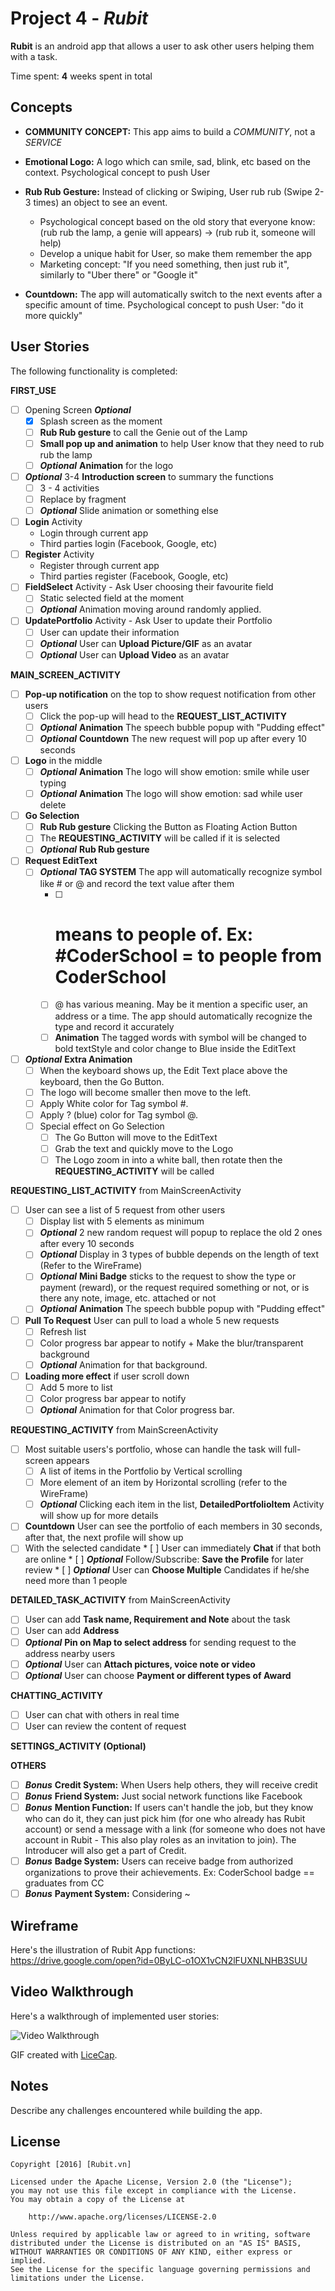 # Project 4 - *Rubit*

**Rubit** is an android app that allows a user to ask other users helping them with a task.

Time spent: **4** weeks spent in total

## Concepts

* **COMMUNITY CONCEPT:** This app aims to build a *COMMUNITY*, not a *SERVICE*

* **Emotional Logo:** A logo which can smile, sad, blink, etc based on the context. Psychological concept to push User
* **Rub Rub Gesture:** Instead of clicking or Swiping, User rub rub (Swipe 2-3 times) an object to see an event. 
  * Psychological concept based on the old story that everyone know: (rub rub the lamp, a genie will appears) -> (rub rub it, someone will help)
  * Develop a unique habit for User, so make them remember the app
  * Marketing concept: "If you need something, then just rub it", similarly to "Uber there" or "Google it"
* **Countdown:** The app will automatically switch to the next events after a specific amount of time. Psychological concept to push User: "do it more quickly"

## User Stories

The following functionality is completed:

**FIRST_USE**

  * [ ] Opening Screen **_Optional_**
    * [x] Splash screen as the moment
    * [ ] **Rub Rub gesture** to call the Genie out of the Lamp
    * [ ] **Small pop up and animation** to help User know that they need to rub rub the lamp
    * [ ] **_Optional_** **Animation** for the logo
  * [ ] **_Optional_** 3-4 **Introduction screen** to summary the functions
    * [ ] 3 - 4 activities
    * [ ] Replace by fragment
    * [ ] **_Optional_** Slide animation or something else
  * [ ] **Login** Activity
    * Login through current app
    * Third parties login (Facebook, Google, etc)
  * [ ] **Register** Activity
    * Register through current app
    * Third parties register (Facebook, Google, etc)
  * [ ] **FieldSelect** Activity - Ask User choosing their favourite field
    * [ ] Static selected field at the moment
    * [ ] **_Optional_** Animation moving around randomly applied.
  * [ ] **UpdatePortfolio** Activity - Ask User to update their Portfolio
    * [ ] User can update their information
    * [ ] **_Optional_** User can **Upload Picture/GIF** as an avatar
    * [ ] **_Optional_** User can **Upload Video** as an avatar

**MAIN_SCREEN_ACTIVITY** 

  * [ ] **Pop-up notification** on the top to show request notification from other users
    * [ ] Click the pop-up will head to the **REQUEST_LIST_ACTIVITY**
    * [ ] **_Optional_** **Animation** The speech bubble popup with "Pudding effect"
    * [ ] **_Optional_** **Countdown** The new request will pop up after every 10 seconds
  * [ ] **Logo** in the middle
    * [ ] **_Optional_** **Animation** The logo will show emotion: smile while user typing 
    * [ ] **_Optional_** **Animation** The logo will show emotion: sad while user delete
  * [ ] **Go Selection**
    * [ ] **Rub Rub gesture** Clicking the Button as Floating Action Button
    * [ ] The **REQUESTING_ACTIVITY** will be called if it is selected
    * [ ] **_Optional_** **Rub Rub gesture**
  * [ ] **Request EditText**
    * [ ] **_Optional_** **TAG SYSTEM** The app will automatically recognize symbol like # or @ and record the text value after them
      * [ ] # means to people of. Ex: #CoderSchool = to people from CoderSchool
      * [ ] @ has various meaning. May be it mention a specific user, an address or a time. The app should automatically recognize the type and record it accurately
      * [ ] **Animation** The tagged words with symbol will be changed to bold textStyle and color change to Blue inside the EditText
  * [ ] **_Optional_** **Extra Animation** 
    * [ ] When the keyboard shows up, the Edit Text place above the keyboard, then the Go Button.
    * [ ] The logo will become smaller then move to the left.
    * [ ] Apply White color for Tag symbol #.
    * [ ] Apply ? (blue) color for Tag symbol @.
    * [ ] Special effect on Go Selection
        * [ ] The Go Button will move to the EditText
        * [ ] Grab the text and quickly move to the Logo
        * [ ] The Logo zoom in into a white ball, then rotate then the **REQUESTING_ACTIVITY** will be called

**REQUESTING_LIST_ACTIVITY** from MainScreenActivity

  * [ ] User can see a list of 5 request from other users
    * [ ] Display list with 5 elements as minimum
    * [ ] **_Optional_** 2 new random request will popup to replace the old 2 ones after every 10 seconds
    * [ ] **_Optional_** Display in 3 types of bubble depends on the length of text (Refer to the WireFrame)
    * [ ] **_Optional_** **Mini Badge** sticks to the request to show the type or payment (reward), or the request required something or not, or is there any note, image, etc. attached or not
    * [ ] **_Optional_** **Animation** The speech bubble popup with "Pudding effect"
  * [ ] **Pull To Request** User can pull to load a whole 5 new requests
    * [ ] Refresh list
    * [ ] Color progress bar appear to notify + Make the blur/transparent background
    * [ ] **_Optional_** Animation for that background.
  * [ ] **Loading more effect** if user scroll down
    * [ ] Add 5 more to list
    * [ ] Color progress bar appear to notify
    * [ ] **_Optional_** Animation for that Color progress bar.

**REQUESTING_ACTIVITY** from MainScreenActivity

  * [ ] Most suitable users's portfolio, whose can handle the task will full-screen appears
    * [ ] A list of items in the Portfolio by Vertical scrolling
    * [ ] More element of an item by Horizontal scrolling (refer to the WireFrame)
    * [ ] **_Optional_** Clicking each item in the list, **DetailedPortfolioItem** Activity will show up for more details
  * [ ] **Countdown** User can see the portfolio of each members in 30 seconds, after that, the next profile will show up
  * [ ]  With the selected candidate
    * [ ] User can immediately **Chat** if that both are online
    * [ ] **_Optional_** Follow/Subscribe: **Save the Profile** for later review
    * [ ] **_Optional_** User can **Choose Multiple** Candidates if he/she need more than 1 people

**DETAILED_TASK_ACTIVITY** from MainScreenActivity

  * [ ] User can add **Task name, Requirement and Note** about the task
  * [ ] User can add **Address** 
  * [ ] **_Optional_** **Pin on Map to select address** for sending request to the address nearby users 
  * [ ] **_Optional_** User can **Attach pictures, voice note or video**
  * [ ] **_Optional_** User can choose **Payment or different types of Award**

**CHATTING_ACTIVITY** 

  * [ ] User can chat with others in real time
  * [ ] User can review the content of request

**SETTINGS_ACTIVITY (Optional)**

**OTHERS** 
* [ ] **_Bonus_** **Credit System:** When Users help others, they will receive credit
* [ ] **_Bonus_** **Friend System:** Just social network functions like Facebook
* [ ] **_Bonus_** **Mention Function:** If users can't handle the job, but they know who can do it, they can just pick him (for one who already has Rubit account) or send a message with a link (for someone who does not have account in Rubit - This also play roles as an invitation to join). The Introducer will also get a part of Credit.
* [ ] **_Bonus_** **Badge System:** Users can receive badge from authorized organizations to prove their achievements. Ex: CoderSchool badge == graduates from CC
* [ ] **_Bonus_** **Payment System:** Considering ~
  
## Wireframe
Here's the illustration of Rubit App functions:
https://drive.google.com/open?id=0ByLC-o1OX1vCN2lFUXNLNHB3SUU

## Video Walkthrough

Here's a walkthrough of implemented user stories:

<img src='http://i.imgur.com/link/to/your/gif/file.gif' title='Video Walkthrough' width='' alt='Video Walkthrough' />

GIF created with [LiceCap](http://www.cockos.com/licecap/).

## Notes

Describe any challenges encountered while building the app.


## License

    Copyright [2016] [Rubit.vn]

    Licensed under the Apache License, Version 2.0 (the "License");
    you may not use this file except in compliance with the License.
    You may obtain a copy of the License at

        http://www.apache.org/licenses/LICENSE-2.0

    Unless required by applicable law or agreed to in writing, software
    distributed under the License is distributed on an "AS IS" BASIS,
    WITHOUT WARRANTIES OR CONDITIONS OF ANY KIND, either express or implied.
    See the License for the specific language governing permissions and
    limitations under the License.
